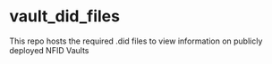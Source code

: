 # vault_did_files
This repo hosts the required .did files to view information on publicly deployed NFID Vaults
